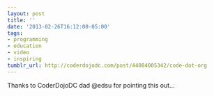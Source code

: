 ```yaml
---
layout: post
title: ''
date: '2013-02-26T16:12:00-05:00'
tags:
- programming
- education
- video
- inspiring
tumblr_url: http://coderdojodc.com/post/44084005342/code-dot-org
---
```

Thanks to CoderDojoDC dad @edsu for pointing this out…
